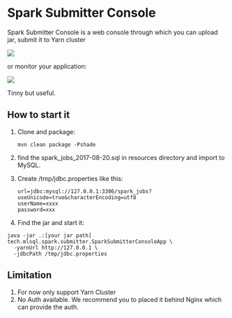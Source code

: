 # Spark Submitter Console

Spark Submitter Console is a web console through which you can upload 
jar, submit it to Yarn cluster  

![](http://docs.mlsql.tech/upload_images/mm/WX20190708-185353@2x.png)

or monitor your application:

![](http://docs.mlsql.tech/upload_images/mm/WX20190708-190010@2x.png)

Tinny but useful.

## How to start it

1. Clone and package:

    ```
    mvn clean package -Pshade
    ```

2. find the spark_jobs_2017-08-20.sql in resources directory and import to MySQL.

3. Create /tmp/jdbc.properties like this:
   
   ```
   url=jdbc:mysql://127.0.0.1:3306/spark_jobs?useUnicode=true&characterEncoding=utf8
   userName=xxxx
   password=xxx
   ```
4. Find the jar and start it:

```shell
java -jar .:[your jar path] tech.mlsql.spark.submitter.SparkSubmitterConsoleApp \
  -yarnUrl http://127.0.0.1 \
  -jdbcPath /tmp/jdbc.properties 
```

## Limitation

1. For now only support Yarn Cluster
2. No Auth available. We recommend you to placed it behind Nginx which can provide the auth.





 